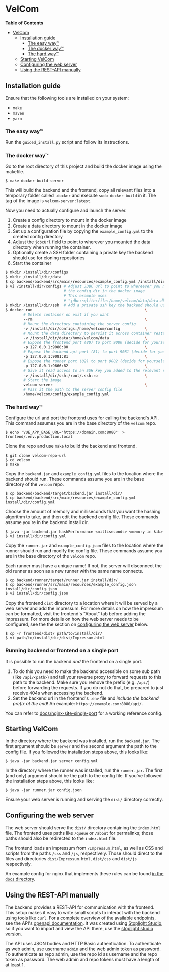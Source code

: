 # VelCom

<!-- markdown-toc start - Don't edit this section. Run M-x markdown-toc-refresh-toc -->
**Table of Contents**

- [VelCom](#velcom)
    - [Installation guide](#installation-guide)
        - [The easy way™](#the-easy-way)
        - [The docker way™](#the-docker-way)
        - [The hard way™](#the-hard-way)
    - [Starting VelCom](#starting-velcom)
    - [Configuring the web server](#configuring-the-web-server)
    - [Using the REST-API manually](#using-the-rest-api-manually)

<!-- markdown-toc end -->

## Installation guide

Ensure that the following tools are installed on your system:
- `make`
- `maven`
- `yarn`

### The easy way™

Run the `guided_install.py` script and follow its instructions.

### The docker way™

Go to the root directory of this project and build the docker image using the
makefile.

```
$ make docker-build-server
```

This will build the backend and the frontend, copy all relevant files into a
temporary folder called `.docker` and execute `sudo docker build` in it.
The tag of the image is `velcom-server:latest`.

Now you need to actually configure and launch the server.

1. Create a config directory to mount in the docker image
2. Create a data directory to mount in the docker image
3. Set up a configuration file by copying the `example_config.yml` to the
   created config directory
4. Adjust the `jdbcUrl` field to point to wherever you mounted the data
   directory when running the container.
5. Optionally create a SSH folder containing a private key the backend should
   use for cloning repositories
6. Start the container

```sh
$ mkdir /install/dir/configs
$ mkdir /install/dir/data
$ cp backend/backend/src/main/resources/example_config.yml /install/dir/configs
$ vi /install/dir/configs # Adjust JDBC url to point to whereever you mounted
                          # the config dir in the docker image
                          # This example uses
                          # "jdbc:sqlite:file:/home/velcom/data/data.db"
$ mkdir /install/dir/ssh  # Add a private ssh key the backend should use here
$ docker run                                                  \
        # Delete container on exit if you want
        --rm                                                  \
        # Mount the directory containing the server config
        -v /install/dir/configs:/home/velcom/config           \
        # Mount the data directory to persist it across container restarts
        -v /install/dir/data:/home/velcom/data                \
        # Expose the frontend port (80) to port 9080 (decide for yourself)
        -p 127.0.0.1:9080:80                                  \
        # Expose the backend api port (81) to port 9081 (decide for yourself)
        -p 127.0.0.1:9081:81                                  \
        # Expose the runner port (82) to port 9082 (decide for yourself)
        -p 127.0.0.1:9666:82                                  \
        # Give it read access to an SSH key you added to the relevant repositories
        -v /install/dir/ssh:/root/.ssh:ro                     \
        # Start the image
        velcom-server                                         \
        # Pass it the path to the server config file
        /home/velcom/config/example_config.yml
```

### The hard way™

Configure the url and port the frontend uses for calling the backend's API. This
command assumes you are in the base directory of the `velcom` repo.

```
$ echo 'VUE_APP_BASE_URL="https://domain.com:8080"' > frontend/.env.production.local
```

Clone the repo and use `make` to build the backend and frontend.

```
$ git clone velcom-repo-url
$ cd velcom
$ make
```

Copy the `backend.jar` and `example_config.yml` files to the location where the
backend should run. These commands assume you are in the base directory of the
`velcom` repo.

```
$ cp backend/backend/target/backend.jar install/dir/
$ cp backend/backend/src/main/resources/example_config.yml install/dir/config.yml
```

Choose the amount of memory and milliseconds that you want the hashing algorithm
to take, and then edit the backend config file. These commands assume you're in
the backend install dir.

```
$ java -jar backend.jar hashPerformance <milliseconds> <memory in kib>
$ vi install/dir/config.yml
```

Copy the `runner.jar` and `example_config.json` files to the location where the
runner should run and modify the config file. These commands assume you are in
the base directory of the `velcom` repo.

Each runner must have a unique name! If not, the server will disconnect the old
runner as soon as a new runner with the same name connects.

```
$ cp backend/runner/target/runner.jar install/dir/
$ cp backend/runner/src/main/resources/example_config.json install/dir/config.json
$ vi install/dir/config.json
```

Copy the frontend `dist` directory to a location where it will be served by a
web server and add the impressum. For more details on how the impressum can be
formatted, visit the frontend's "About" tab before adding the impressum. For
more details on how the web server needs to be configured, see the the section
on [configuring the web server](#configuring-the-web-server) below.

```
$ cp -r frontend/dist/ path/to/install/dir/
$ vi path/to/install/dir/dist/Impressum.html
```

### Running backend or frontend on a single port

It is possible to run the backend *and* the frontend on a single port.

1. To do this you need to make the backend accessible on some sub path (like
   `/api/<path>`) and tell your reverse proxy to forward requests to this path
   to the backend. Make sure you remove the prefix (e.g. `/api/`) before
   forwarding the requests. If you do not do that, be prepared to just receive
   404s when accessing the backend.
2. Set the backend url in the frontend's `.env` file and *include the backend
   prefix at the end*!
   An example: `https://example.com:8080/api/`.

You can refer to [docs/nginx-site-single-port](docs/nginx-site-single-port) for
a working reference config.

## Starting VelCom

In the directory where the backend was installed, run the `backend.jar`. The
first argument should be `server` and the second argument the path to the config
file. If you followed the installation steps above, this looks like:

```
$ java -jar backend.jar server config.yml
```

In the directory where the runner was installed, run the `runner.jar`. The first
(and only) argument should be the path to the config file. If you've followed
the installation steps above, this looks like:

```
$ java -jar runner.jar config.json
```

Ensure your web server is running and serving the `dist/` directory correctly.

## Configuring the web server

The web server should serve the `dist/` directory containing the `index.html`
file. The frontend uses paths like `/queue` or `/about` for permalinks; those
paths should also be redirected to the `index.html` file.

The frontend loads an impressum from `/Impressum.html`, as well as CSS and
scripts from the paths `/css` and `/js`, respectively. Those should direct to
the files and directories `dist/Impressum.html`, `dist/css` and `dist/js`
respectively.

An example config for nginx that implements these rules can be found
[in the `docs` directory](docs/nginx-site).

## Using the REST-API manually

The backend provides a REST-API for communication with the frontend. This setup
makes it easy to write small scripts to interact with the backend using tools
like `curl`. For a complete overview of the available endpoints, see the API's
[openapi documentation](docs/rest_api_openapi.yaml). It was created using
[Stoplight Studio](https://stoplight.io/studio/), so if you want to import and
view the API there, use the
[stoplight studio version](docs/rest_api_stoplight_studio.yaml).

The API uses JSON bodies and HTTP Basic authentication. To authenticate as web
admin, use username `admin` and the web admin token as password. To authenticate
as repo admin, use the repo id as username and the repo token as password. The
web admin and repo tokens must have a length of at least 1.
